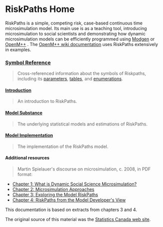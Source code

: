 # RiskPaths Home

RiskPaths is a simple, competing risk, case-based continuous time microsimulation model. Its main use is as a teaching tool, introducing microsimulation to social scientists and demonstrating how dynamic microsimulation models can be efficiently programmed using
[Modgen](https://www.statcan.gc.ca/microsimulation/modgen/modgen-eng.htm) 
or 
[OpenM++](https://openmpp.org/) 
. 
The 
[OpenM++ wiki documentation](https://github.com/openmpp/openmpp.github.io/wiki) 
uses RiskPaths extensively in examples.

### [Symbol Reference](#symbol-reference)
> Cross-referenced information about the symbols of Riskpaths, including its 
[parameters](#parameter-hierarchy), 
[tables](#table-hierarchy), 
and 
[enumerations](#enumerations-alphabetic).


#### [Introduction](#Introduction)
> An introduction to RiskPaths.


#### [Model Substance](#Substance)
> The underlying statistical models and estimations of RiskPaths. 
 


#### [Model Implementation](#Implementation)
> The implementation of the RiskPaths model. 
 


#### Additional resources

> Martin Spielauer's discourse on microsimulation, c. 2008, in PDF format:

* [Chapter 1: What is Dynamic Social Science Microsimulation?](chap1-eng.pdf)
* [Chapter 2: Microsimulation Approaches](chap2-eng.pdf)
* [Chapter 3: Exploring the Model RiskPaths](chap3-eng.pdf)
* [Chapter 4: RiskPaths from the Model Developer's View](chap4-eng.pdf)

This documentation is based on extracts from chapters 3 and 4.

The original source of this material was the 
[Statistics Canada web site](https://www.statcan.gc.ca/en/microsimulation/modgen/modgen). 

